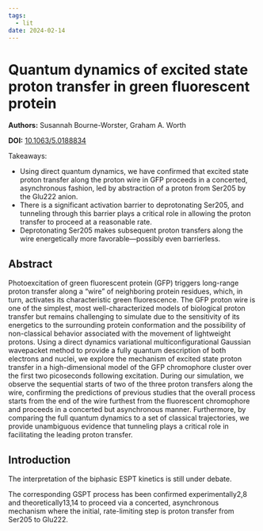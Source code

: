 ```yaml
---
tags:
  - lit
date: 2024-02-14
---
```


# Quantum dynamics of excited state proton transfer in green fluorescent protein

**Authors:** Susannah Bourne-Worster, Graham A. Worth

**DOI:** [10.1063/5.0188834](https://doi.org/10.1063/5.0188834)

<!-- more -->

Takeaways:

-   Using direct quantum dynamics, we have confirmed that excited state proton transfer along the proton wire in GFP proceeds in a concerted, asynchronous fashion, led by abstraction of a proton from Ser205 by the Glu222 anion.
-   There is a significant activation barrier to deprotonating Ser205, and tunneling through this barrier plays a critical role in allowing the proton transfer to proceed at a reasonable rate.
-   Deprotonating Ser205 makes subsequent proton transfers along the wire energetically more favorable—possibly even barrierless.

## Abstract

Photoexcitation of green fluorescent protein (GFP) triggers long-range proton transfer along a “wire” of neighboring protein residues, which, in turn, activates its characteristic green fluorescence. The GFP proton wire is one of the simplest, most well-characterized models of biological proton transfer but remains challenging to simulate due to the sensitivity of its energetics to the surrounding protein conformation and the possibility of non-classical behavior associated with the movement of lightweight protons. Using a direct dynamics variational multiconfigurational Gaussian wavepacket method to provide a fully quantum description of both electrons and nuclei, we explore the mechanism of excited state proton transfer in a high-dimensional model of the GFP chromophore cluster over the first two picoseconds following excitation. During our simulation, we observe the sequential starts of two of the three proton transfers along the wire, confirming the predictions of previous studies that the overall process starts from the end of the wire furthest from the fluorescent chromophore and proceeds in a concerted but asynchronous manner. Furthermore, by comparing the full quantum dynamics to a set of classical trajectories, we provide unambiguous evidence that tunneling plays a critical role in facilitating the leading proton transfer.

## Introduction

The interpretation of the biphasic ESPT kinetics is still under debate.

The corresponding GSPT process has been confirmed experimentally2,8 and theoretically13,14 to proceed via a concerted, asynchronous mechanism where the initial, rate-limiting step is proton transfer from Ser205 to Glu222.

